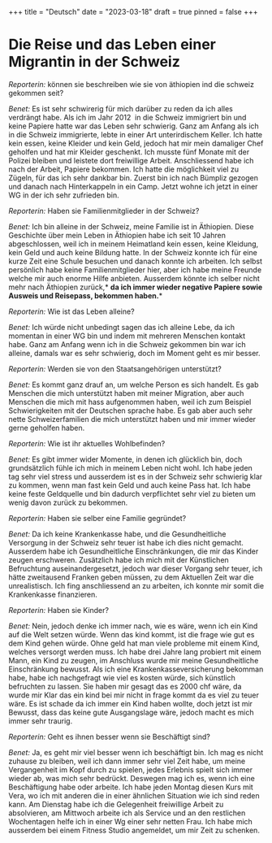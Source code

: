 +++
title = "Deutsch"
date = "2023-03-18"
draft = true
pinned = false
+++
# **Die Reise und das Leben einer Migrantin in der Schweiz**



*Reporterin:* können sie beschreiben wie sie von äthiopien ind die schweiz gekommen seit?

*Benet:* Es ist sehr schwirerig für mich darüber zu reden da ich alles verdrängt habe. Als ich im Jahr 2012  in die Schweiz immigriert bin und keine Papiere hatte war das Leben sehr schwierig. Ganz am Anfang als ich in die Schweiz immigrierte, lebte in einer Art unterirdischem Keller. Ich hatte kein essen, keine Kleider und kein Geld, jedoch hat mir mein damaliger Chef geholfen und hat mir Kleider geschenkt. Ich musste fünf Monate mit der Polizei bleiben und leistete dort freiwillige Arbeit. Anschliessend habe ich nach der Arbeit, Papiere bekommen. Ich hatte die möglichkeit viel zu Zügeln, für das ich sehr dankbar bin. Zuerst bin ich nach Bümpliz gezogen und danach nach Hinterkappeln in ein Camp. Jetzt wohne ich jetzt in einer WG in der ich sehr zufrieden bin. 



*Reporterin:* Haben sie Familienmitglieder in der Schweiz?

*Benet:* Ich bin alleine in der Schweiz, meine Familie ist in Äthiopien. Diese Geschichte über mein Leben in Äthiopien habe ich seit 10 Jahren abgeschlossen, weil ich in meinem Heimatland kein essen, keine Kleidung, kein Geld und auch keine Bildung hatte. In der Schweiz konnte ich für eine kurze Zeit eine Schule besuchen und danach konnte ich arbeiten. Ich selbst persönlich habe keine Familienmitglieder hier, aber ich habe meine Freunde welche mir auch enorme Hilfe anbieten. Ausserdem könnte ich selber nicht mehr nach Äthiopien zurück,* **da ich immer wieder negative Papiere sowie Ausweis und Reisepass, bekommen haben.***



*Reporterin:* Wie ist das Leben alleine?

*Benet:* Ich würde nicht unbedingt sagen das ich alleine Lebe, da ich momentan in einer WG bin und indem mit mehreren Menschen kontakt habe. Ganz am Anfang wenn ich in die Schweiz gekommen bin war ich alleine, damals war es sehr schwierig, doch im Moment geht es mir besser. 



*Reporterin:* Werden sie von den Staatsangehörigen unterstützt?

*Benet:* Es kommt ganz drauf an, um welche Person es sich handelt. Es gab Menschen die mich unterstützt haben mit meiner Migration, aber auch Menschen die mich mit hass aufgenommen haben, weil ich zum Beispiel Schwierigkeiten mit der Deutschen sprache habe. Es gab aber auch sehr nette Schweizerfamilien die mich unterstützt haben und mir immer wieder gerne geholfen haben.

*Reporterin:* Wie ist ihr aktuelles Wohlbefinden?

*Benet:* Es gibt immer wider Momente, in denen ich glücklich bin, doch grundsätzlich fühle ich mich in meinem Leben nicht wohl. Ich habe jeden tag sehr viel stress und ausserdem ist es in der Schweiz sehr schwierig klar zu kommen, wenn man fast kein Geld und auch keine Pass hat. Ich habe keine feste Geldquelle und bin dadurch verpflichtet sehr viel zu bieten um wenig davon zurück zu bekommen. 



*Reporterin:* Haben sie selber eine Familie gegründet?

*Benet:* Da ich keine Krankenkasse habe, und die Gesundheitliche Versorgung in der Schweiz sehr teuer ist habe ich dies nicht gemacht. Ausserdem habe ich Gesundheitliche Einschränkungen, die mir das Kinder zeugen erschweren. Zusätzlich habe ich mich mit der Künstlichen Befruchtung auseinandergesetzt, jedoch war dieser Vorgang sehr teuer, ich hätte zweitausend Franken geben müssen, zu dem Aktuellen Zeit war die unrealistisch. Ich fing anschliessend an zu arbeiten, ich konnte mir somit die Krankenkasse finanzieren.



*Reporterin:* Haben sie Kinder?

*Benet:* Nein, jedoch denke ich immer nach, wie es wäre, wenn ich ein Kind auf die Welt setzen würde. Wenn das kind kommt, ist die frage wie gut es dem Kind gehen würde. Ohne geld hat man viele probleme mit einem Kind, welches versorgt werden muss. Ich habe drei Jahre lang probiert mit einem Mann, ein Kind zu zeugen, im Anschluss wurde mir meine Gesundheitliche Einschränkung bewusst. Als ich eine Krankenkasseversicherung bekomman habe, habe ich nachgefragt wie viel es kosten würde, sich künstlich befruchten zu lassen. Sie haben mir gesagt das es 2000 chf wäre, da wurde mir Klar das ein kind bei mir nicht in frage kommt da es viel zu teuer wäre. Es ist schade da ich immer ein Kind haben wollte, doch jetzt ist mir Bewusst, dass das keine gute Ausgangslage wäre, jedoch macht es mich immer sehr traurig.



*Reporterin:* Geht es ihnen besser wenn sie Beschäftigt sind?

*Benet:* Ja, es geht mir viel besser wenn ich beschäftigt bin. Ich mag es nicht zuhause zu bleiben, weil ich dann immer sehr viel Zeit habe, um meine Vergangenheit im Kopf durch zu spielen, jedes Erlebnis spielt sich immer wieder ab, was mich sehr bedrückt. Deswegen mag ich es, wenn ich eine Beschäftigung habe oder arbeite. Ich habe jeden Montag diesen Kurs mit Vera, wo ich mit anderen die in einer ähnlichen Situation wie ich sind reden kann. Am Dienstag habe ich die Gelegenheit freiwillige Arbeit zu absolvieren, am Mittwoch arbeite ich als Service und an den restlichen Wochentagen helfe ich in einer Wg einer sehr netten Frau. Ich habe mich ausserdem bei einem Fitness Studio angemeldet, um mir Zeit zu schenken.